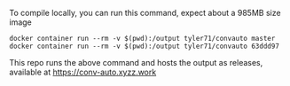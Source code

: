 To compile locally, you can run this command, expect about a 985MB size image

```
docker container run --rm -v $(pwd):/output tyler71/convauto master
docker container run --rm -v $(pwd):/output tyler71/convauto 63ddd97
```

This repo runs the above command and hosts the output as releases, available at https://conv-auto.xyzz.work

